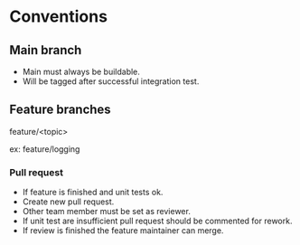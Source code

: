 # Conventions

## Main branch

* Main must always be buildable.
* Will be tagged after successful integration test.

## Feature branches

feature/\<topic\>

ex: feature/logging
  
### Pull request

* If feature is finished and unit tests ok.
* Create new pull request.
* Other team member must be set as reviewer.
* If unit test are insufficient pull request should be commented for rework.
* If review is finished the feature maintainer can merge.
